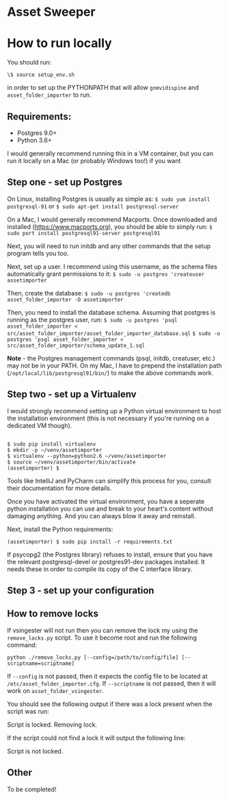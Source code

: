 Asset Sweeper
=============

How to run locally
==================

You should run:

 `\$ source setup_env.sh`
 
in order to set up the PYTHONPATH that will allow `gnmvidispine` and `asset_folder_importer` to run.

Requirements:
-------------

 - Postgres 9.0+
 - Python 3.6+
 
I would generally recommend running this in a VM container, but you can run it locally on a Mac (or probably Windows too!) if you want

Step one - set up Postgres
--------------------------

On Linux, installing Postgres is usually as simple as:
     ```$ sudo yum install postgresql-91```
or 
     ```$ sudo apt-get install postgresql-server```
 
On a Mac, I would generally recommend Macports.  Once downloaded and installed (https://www.macports.org), you should be
able to simply run:
     ``$ sudo port install postgresql91-server postgresql91``
 
Next, you will need to run initdb and any other commands that the setup program tells you too.

Next, set up a user.  I recommend using this username, as the schema files automatically grant permissions to it:
    ``$ sudo -u postgres 'createuser assetimporter``
    
Then, create the database:
    ``$ sudo -u postgres 'createdb asset_folder_importer -O assetimporter``

Then, you need to install the database schema.  Assuming that postgres is running as the postgres user, run:
    ``$ sudo -u postgres 'psql asset_folder_importer < src/asset_folder_importer/asset_folder_importer_database.sql``
    ``$ sudo -u postgres 'psql asset_folder_importer < src/asset_folder_importer/schema_update_1.sql``
    
**Note** - the Postgres management commands (psql, initdb, creatuser, etc.) may not be in your PATH.
On my Mac, I have to prepend the installation path (`/opt/local/lib/postgresql91/bin/`) to make the above commands work.

Step two - set up a Virtualenv
------------------------------

I would strongly recommend setting up a Python virtual environment to host the installation environment (this is not necessary if you're running on a dedicated VM though).

```

$ sudo pip install virtualenv
$ mkdir -p ~/venv/assetimporter
$ virtualenv --python=python2.6 ~/venv/assetimporter
$ source ~/venv/assetimporter/bin/activate
(assetimporter) $
```
  
Tools like IntelliJ and PyCharm can simplify this process for you, consult their documentation for more details.

Once you have activated the virtual environment, you have a seperate python installation you can use and break
to your heart's content without damaging anything. And you can always blow it away and reinstall.

Next, install the Python requirements:

  ```
  (assetimporter) $ sudo pip install -r requirements.txt
  ```
  
If psycopg2 (the Postgres library) refuses to install, ensure that you have the relevant postgresql-devel or postgres91-dev packages
installed.  It needs these in order to compile its copy of the C interface library.

Step 3 - set up your configuration
----------------------------------



How to remove locks
-------------------

If vsingester will not run then you can remove the lock my using the `remove_locks.py` script. To use it become root and run the following command:

```
python ./remove_locks.py [--config=/path/to/config/file] [--scriptname=scriptname]
```
If `--config` is not passed, then it expects the config file to be located at `/etc/asset_folder_importer.cfg`.
If `--scriptname` is not passed, then it will work on `asset_folder_vsingester`.

You should see the following output if there was a lock present when the script was run:

Script is locked. Removing lock.

If the script could not find a lock it will output the following line:

Script is not locked.


Other
-----

To be completed!
